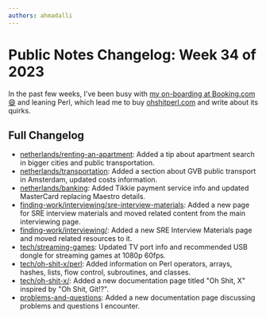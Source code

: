 ```yaml
---
authors: ahmadalli
---
```


# Public Notes Changelog: Week 34 of 2023

In the past few weeks, I've been busy with [my on-boarding at Booking.com 😄](https://www.linkedin.com/posts/ahmadalli_im-happy-to-share-that-im-starting-a-new-activity-7093953424672579584-5ViF) and leaning Perl, which lead me to buy [ohshitperl.com](https://ohshitperl.com) and write about its quirks.

## Full Changelog

- [netherlands/renting-an-apartment](https://publicnotes.io/netherlands/renting-an-apartment): Added a tip about apartment search in bigger cities and public transportation.
- [netherlands/transportation](https://publicnotes.io/netherlands/transportation): Added a section about GVB public transport in Amsterdam, updated costs information.
- [netherlands/banking](https://publicnotes.io/netherlands/banking): Added Tikkie payment service info and updated MasterCard replacing Maestro details.
- [finding-work/interviewing/sre-interview-materials](https://publicnotes.io/finding-work/interviewing/sre-interview-materials): Added a new page for SRE interview materials and moved related content from the main interviewing page.
- [finding-work/interviewing/](https://publicnotes.io/finding-work/interviewing/): Added a new SRE Interview Materials page and moved related resources to it.
- [tech/streaming-games](https://publicnotes.io/tech/streaming-games): Updated TV port info and recommended USB dongle for streaming games at 1080p 60fps.
- [tech/oh-shit-x/perl](https://publicnotes.io/tech/oh-shit-x/perl): Added information on Perl operators, arrays, hashes, lists, flow control, subroutines, and classes.
- [tech/oh-shit-x/](https://publicnotes.io/tech/oh-shit-x/): Added a new documentation page titled "Oh Shit, X" inspired by "Oh Shit, Git!?".
- [problems-and-questions](https://publicnotes.io/problems-and-questions): Added a new documentation page discussing problems and questions I encounter.
